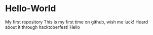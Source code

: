 # Hello-World
My first repository
This is my first time on github, wish me luck! Heard about it through hacktoberfest!
Hello
